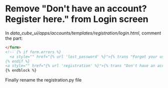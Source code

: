 # Remove  "Don't have an account? Register here." from Login screen
In *data_cube_ui/apps/accounts/templates/registration/login.html*, comment the part:
```html
</form>
<!-- {% if form.errors %}
  <a style="" href="{% url 'lost_password' %}">{% trans "Forgot your username or password? Reset it here." %}</a>
{% endif %}
<a style="" href="{% url 'registration' %}">{% trans "Don't have an account? Register here." %}</a> -->
{% endblock %}
```
Finally rename the registration.py file
